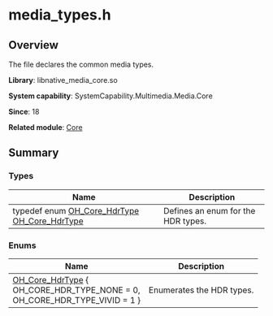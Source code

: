 # media_types.h


## Overview

The file declares the common media types.

**Library**: libnative_media_core.so

**System capability**: SystemCapability.Multimedia.Media.Core

**Since**: 18

**Related module**: [Core](_core.md)


## Summary


### Types

| Name| Description| 
| -------- | -------- |
| typedef enum [OH_Core_HdrType](_core.md#oh_core_hdrtype) [OH_Core_HdrType](_core.md#oh_core_hdrtype) | Defines an enum for the HDR types. | 


### Enums

| Name| Description| 
| -------- | -------- |
| [OH_Core_HdrType](_core.md#oh_core_hdrtype-1) {<br> OH_CORE_HDR_TYPE_NONE = 0, <br>OH_CORE_HDR_TYPE_VIVID = 1 } | Enumerates the HDR types.|  
